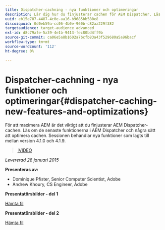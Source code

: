```yaml
---
title: Dispatcher-cachning - nya funktioner och optimeringar
description: Lär dig hur du finjusterar cachen för AEM Dispatcher. Läs om de senaste funktionerna i AEM Dispatcher och några sätt att optimera cachen. Sessionen behandlar nya funktioner som lagts till mellan version 4.1.0 och 4.1.9.
uuid: eb15e787-4487-4c0e-aa16-b9685bb580e8
discoiquuid: 0d0eb59a-cc06-4b0e-960b-c82aa229f382
targetaudience: target-audience advanced
exl-id: d8c79afe-5a39-4e1b-9413-fec80bd4ff9b
source-git-commit: ca06e5a8b1602a7bcfb83a43f529680a5a96bacf
workflow-type: tm+mt
source-wordcount: '112'
ht-degree: 0%

---
```


# Dispatcher-cachning - nya funktioner och optimeringar{#dispatcher-caching-new-features-and-optimizations}

För att maximera AEM är det viktigt att du finjusterar AEM Dispatcher-cachen. Läs om de senaste funktionerna i AEM Dispatcher och några sätt att optimera cachen. Sessionen behandlar nya funktioner som lagts till mellan version 4.1.0 och 4.1.9.

>[!VIDEO](https://video.tv.adobe.com/v/19378/?quality=9)

*Levererad 28 januari 2015*

**Presenteras av:**

* Dominique Pfister, Senior Computer Scientist, Adobe
* Andrew Khoury, CS Engineer, Adobe

**Presentatörsbilder - del 1**

[Hämta fil](assets/aemgems-dispatcher-caching-part1-jan-28-2015.pdf)

**Presentatörsbilder - del 2**

[Hämta fil](assets/aemgems-dispatcher-caching-part2-jan-28-2015.pdf)
<!--
[Get back to the Overview](https://helpx.adobe.com/experience-manager/kt/eseminars/gems/aem-index.html)
-->

